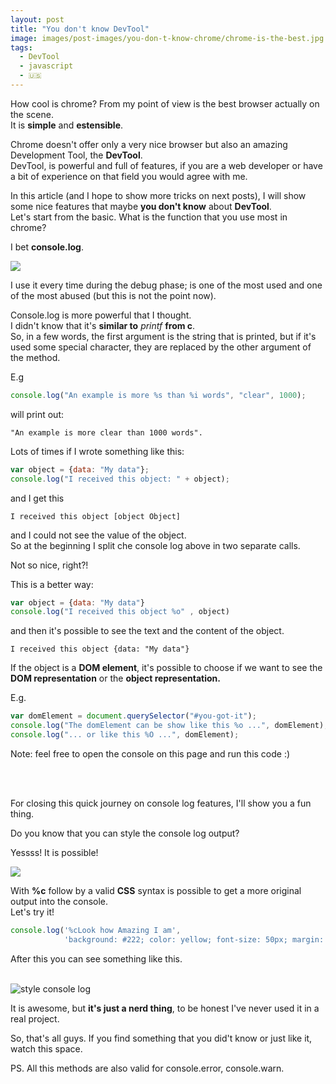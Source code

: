 ```yaml
---
layout: post
title: "You don't know DevTool"
image: images/post-images/you-don-t-know-chrome/chrome-is-the-best.jpg
tags:
  - DevTool
  - javascript
  - 🇺🇸
---
```

How cool is chrome?
From my point of view is the best browser actually on the scene.  
It is **simple** and **estensible**.

Chrome doesn't offer only a very nice browser but also an amazing Development Tool, the **DevTool**.  
DevTool, is powerful and full of features, if you are a web developer or have a bit of experience on that field you would agree with me.

In this article (and I hope to show more tricks on next posts), I will show some nice features that maybe **you don't know** about **DevTool**.  
Let's start from the basic. What is the function that you use most in chrome?

I bet **console.log**.  

<img id="you-got-it" src="{{ site.url }}/images/post-images/you-don-t-know-chrome/you-got-it.jpg" >


I use it every time during the debug phase; is one of the most used and one of the most abused (but this is not the point now).

Console.log is more powerful that I thought.  
I didn't know that it's **similar to** *printf* **from c**.  
So, in a few words, the first argument is the string that is printed, but if it's used some special character, they are replaced by the other argument of the method.

E.g
```javascript
console.log("An example is more %s than %i words", "clear", 1000);
```
will print out:

```log
"An example is more clear than 1000 words".
```

Lots of times if I wrote something like this: 
```javascript
var object = {data: "My data"};
console.log("I received this object: " + object);
```
and I get this 
```log
I received this object [object Object]
```
and I could not see the value of the object.  
So at the beginning I split che console log above in two separate calls.

Not so nice, right?!

This is a better way:
```javascript
var object = {data: "My data"}
console.log("I received this object %o" , object)
```
and then it's possible to see the text and the content of the object.
```log
I received this object {data: "My data"}
```

If the object is a **DOM element**, it's possible to choose if we want to see the **DOM representation** or the **object representation.**

E.g. 


```javascript
var domElement = document.querySelector("#you-got-it");
console.log("The domElement can be show like this %o ...", domElement);
console.log("... or like this %O ...", domElement);
```
Note: feel free to open the console on this page and run this code  :) 

<br/>
<br/>


For closing this quick journey on console log features, I'll show you a fun thing.

Do you know that you can style the console log output?

Yessss! It is possible!

<img src="{{ site.url }}/images/post-images/you-don-t-know-chrome/i-can-style-everything.jpg" >



With **%c** follow by a valid **CSS** syntax is possible to get a more original output into the console.  
Let's try it!

```javascript
console.log('%cLook how Amazing I am', 
            'background: #222; color: yellow; font-size: 50px; margin: 20px; padding: 30px');
```

After this you can see something like this.

<br/>
<img src="{{ site.url }}/images/post-images/you-don-t-know-chrome/style-console-log.png" alt="style console log">
<br/>

It is awesome, but **it's just a nerd thing**, to be honest I've never used it in a real project.

So, that's all guys. If you find something that you did't know or just like it, watch this space.

PS. All this methods are also valid for console.error, console.warn.
